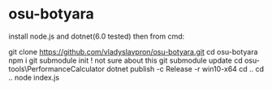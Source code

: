 ﻿# osu-botyara

install node.js and dotnet(6.0 tested)
then from cmd:

git clone https://github.com/vladyslavpron/osu-botyara.git
cd osu-botyara
npm i
git submodule init ! not sure about this
git submodule update
cd osu-tools\PerformanceCalculator
dotnet publish -c Release -r win10-x64
cd ..
cd ..
node index.js
